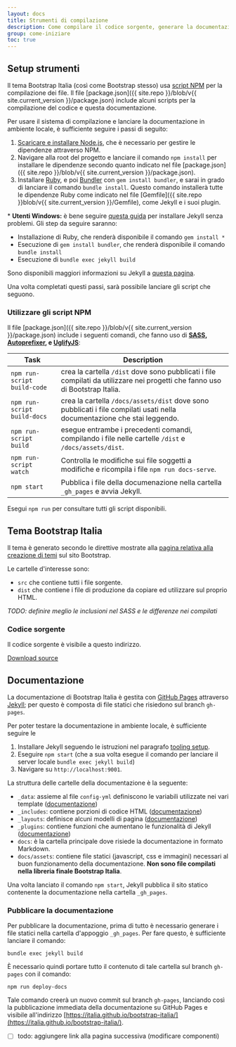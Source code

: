 ```yaml
---
layout: docs
title: Strumenti di compilazione
description: Come compilare il codice sorgente, generare la documentazione, ed altro.
group: come-iniziare
toc: true
---
```


## Setup strumenti

Il tema Bootstrap Italia (così come Bootstrap stesso) usa [script NPM](https://docs.npmjs.com/misc/scripts) per la
compilazione dei file. Il file [package.json]({{ site.repo }}/blob/v{{ site.current_version }}/package.json) include
alcuni scripts per la compilazione del codice e questa documentazione.

Per usare il sistema di compilazione e lanciare la documentazione in ambiente locale, è sufficiente seguire i passi di
seguito:

1. [Scaricare e installare Node.js](https://nodejs.org/download/), che è necessario per gestire le dipendenze attraverso NPM.
2. Navigare alla root del progetto e lanciare il comando `npm install` per installare le dipendenze secondo quanto
indicato nel file [package.json]({{ site.repo }}/blob/v{{ site.current_version }}/package.json).
3. Installare [Ruby][install-ruby], e poi [Bundler][gembundler] con `gem install bundler`, e sarai in grado di lanciare
il comando `bundle install`. Questo comando installerà tutte le dipendenze Ruby come indicato nel file
[Gemfile]({{ site.repo }}blob/v{{ site.current_version }}/Gemfile), come Jekyll e i suoi plugin.

\* **Utenti Windows:** è bene seguire [questa guida][jekyll-windows] per installare Jekyll senza problemi. Gli step da
seguire saranno:
- Installazione di Ruby, che renderà disponibile il comando `gem install *`
- Esecuzione di `gem install bundler`, che renderà disponibile il comando `bundle install`
- Esecuzione di `bundle exec jekyll build`
  
Sono disponibili maggiori informazioni su Jekyll a [questa pagina][jekyll].

Una volta completati questi passi, sarà possibile lanciare gli script che seguono.

### Utilizzare gli script NPM

Il file [package.json]({{ site.repo }}/blob/v{{ site.current_version }}/package.json) include i seguenti comandi, che
fanno uso di  **[SASS][sass], [Autoprefixer][autoprefixer], e [UglifyJS][uglify]**:

| Task | Description |
| --- | --- |
| `npm run-script build-code` | crea la cartella `/dist` dove sono pubblicati i file compilati da utilizzare nei progetti che fanno uso di Bootstrap Italia. |
| `npm run-script build-docs` | crea la cartella `/docs/assets/dist` dove sono pubblicati i file compilati usati nella documentazione che stai leggendo. |
| `npm run-script build` | esegue entrambe i precedenti comandi, compilando i file nelle cartelle `/dist` e `/docs/assets/dist`. |
| `npm run-script watch` | Controlla le modifiche sui file soggetti a modifiche e ricompila i file `npm run docs-serve`. |
| `npm start` | Pubblica i file della documenazione nella cartella `_gh_pages` e avvia Jekyll. |

Esegui `npm run` per consultare tutti gli script disponibili.

## Tema Bootstrap Italia

Il tema è generato secondo le direttive mostrate alla [pagina relativa alla creazione di temi][bootstrap-themes] sul sito Bootstrap.

Le cartelle d'interesse sono:

- `src` che contiene tutti i file sorgente.
- `dist` che contiene i file di produzione da copiare ed utilizzare sul proprio HTML.

_TODO: definire meglio le inclusioni nel SASS e le differenze nei compilati_

### Codice sorgente

Il codice sorgente è visibile a questo indirizzo.

<a href="{{ site.repo }}tree/v{{ site.current_version }}/{{ site.download.source }}" class="btn btn-bd-primary" onclick="ga('send', 'event', 'Getting started', 'Download', 'Download source');">Download source</a>

## Documentazione

La documentazione di Bootstrap Italia è gestita con [GitHub Pages](https://pages.github.com/) attraverso [Jekyll][jekyll];
per questo è composta di file statici che risiedono sul branch `gh-pages`.

Per poter testare la documentazione in ambiente locale, è sufficiente seguire le 

1. Installare Jekyll seguendo le istruzioni nel paragrafo [tooling setup](#tooling-setup).
2. Eseguire `npm start` (che a sua volta esegue il comando per lanciare il server locale `bundle exec jekyll build`)
3. Navigare su `http://localhost:9001`.

La struttura delle cartelle della documentazione è la seguente:

- `_data`: assieme al file `config-yml` definiscono le variabili utilizzate nei vari template ([documentazione][jekyll-data])
- `_includes`: contiene porzioni di codice HTML ([documentazione][jekyll-includes])
- `_layouts`: definisce alcuni modelli di pagina ([documentazione][jekyll-themes])
- `_plugins`: contiene funzioni che aumentano le funzionalità di Jekyll ([documentazione][jekyll-plugins])
- `docs`: è la cartella principale dove risiede la documentazione in formato Markdown.
- `docs/assets`: contiene file statici (javascript, css e immagini) necessari al buon funzionamento della documentazione. **Non sono file compilati nella libreria finale Bootstrap Italia**.

Una volta lanciato il comando `npm start`, Jekyll pubblica il sito statico contenente la documentazione nella cartella `_gh_pages`.

### Pubblicare la documentazione

Per pubblicare la documentazione, prima di tutto è necessario generare i file statici nella cartella d'appoggio `_gh_pages`.
Per fare questo, è sufficiente lanciare il comando:

`bundle exec jekyll build`

È necessario quindi portare tutto il contenuto di tale cartella sul branch `gh-pages` con il comando:

`npm run deploy-docs`

Tale comando creerà un nuovo commit sul branch `gh-pages`, lanciando così la pubblicazione immediata della documentazione
su GitHub Pages e visibile all'indirizzo [https://italia.github.io/bootstrap-italia/](https://italia.github.io/bootstrap-italia/).

[bootstrap-themes]: https://getbootstrap.com/docs/4.0/getting-started/theming/
[autoprefixer]: https://github.com/postcss/autoprefixer
[uglify]: https://github.com/mishoo/UglifyJS2
[sass]: http://sass-lang.com/
[install-ruby]: https://www.ruby-lang.org/en/documentation/installation/
[gembundler]: https://bundler.io/
[jekyll]: https://jekyllrb.com/docs/home/
[jekyll-windows]: https://jekyllrb.com/docs/windows/#installation-via-rubyinstaller
[jekyll-data]: https://jekyllrb.com/docs/datafiles/
[jekyll-includes]: https://jekyllrb.com/docs/includes/
[jekyll-themes]: https://jekyllrb.com/docs/themes/
[jekyll-plugins]: https://jekyllrb.com/docs/plugins/

- [ ] todo: aggiungere link alla pagina successiva (modificare componenti)
